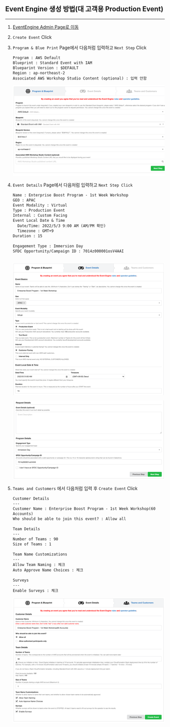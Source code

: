 ## Event Engine 생성 방법(대 고객용 Production Event)

---

1. [EventEngine Admin Page로 이동](https://admin.eventengine.run/dashboard/events) 

2. `Create Event` Click

3. `Program & Blue Print` Page에서 다음처럼 입력하고 `Next Step` Click

   ```
   Program : AWS Default
   Blueprint : Standard Event with IAM
   Blueparint Version : $DEFAULT
   Region : ap-northeast-2
   Associated AWS Workshop Studio Content (optional) : 입력 안함
   ```

   ![image-20220502105022731](images/image-20220502105022731.png)

4. `Event Details` Page에서 다음처럼 입력하고  `Next Step Click`

   ```
   Name : Enterprise Boost Program - 1st Week Workshop
   GEO : APAC
   Event Modality : Virtual
   Type : Production Event
   Internal : Custom Facing
   Event Local Date & Time 
     Date/Time: 2022/5/3 9:00 AM (AM/PM 확인)
     Timezone : GMT+9
   Duration : 15
   
   Engagement Type : Immersion Day
   SFDC Opportunity/Campaign ID : 7014z000001osV4AAI
    
   ```

   ![image-20220502120853727](images/image-20220502120853727.png)

   ![image-20220502120904314](images/image-20220502120904314.png)



5. `Teams and Customers` 에서 다음처럼 입력 후 `Create Event` Click

   ```
   Customer Details
   ---
   Customer Name : Enterprise Boost Program - 1st Week Workshop(60 Accounts)
   Who should be able to join this event? : Allow all
   
   Team Details
   ---
   Number of Teams : 90
   Size of Teams : 1 
   
   Team Name Customizations
   ---
   Allow Team Naming : 체크
   Auto Approve Name Choices : 체크
   
   Surveys
   ---
   Enable Surveys : 체크
   
   ```

   ![image-20220502121201379](images/image-20220502121201379.png)




